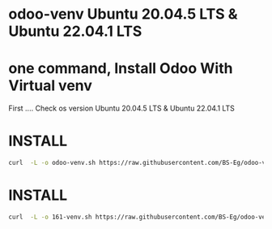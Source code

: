 # odoo-venv  Ubuntu 20.04.5 LTS & Ubuntu 22.04.1 LTS

#  one command, Install Odoo With Virtual venv 

First ....  Check os version Ubuntu 20.04.5 LTS & Ubuntu 22.04.1 LTS


# INSTALL
``` bash
curl  -L -o odoo-venv.sh https://raw.githubusercontent.com/BS-Eg/odoo-venv/main/odoo-venv.sh  && chmod +x odoo-venv.sh && ./odoo-venv.sh
```


# INSTALL
``` bash
curl  -L -o 161-venv.sh https://raw.githubusercontent.com/BS-Eg/odoo-venv/main/161-venv.sh  && chmod +x 161-venv.sh && ./161-venv.sh
```
